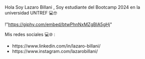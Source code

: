 Hola Soy Lazaro Billani , Soy estudiante del Bootcamp 2024 en la universidad UNTREF 💻🤓

!"https://giphy.com/embed/btwPhnNxMZgBIA5gHj"


Mis redes sociales 💻🌐 :
<ul> 
  <li>https://www.linkedin.com/in/lazaro-billani/
</li>
  <li>
    https://www.instagram.com/lazarobillani/
  </li>
</ul>
